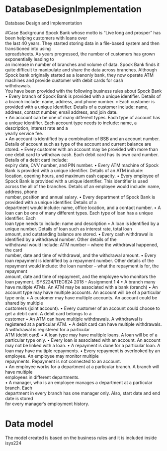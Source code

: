 # DatabaseDesignImplementation
Database Design and Implementation

#Case	Background
Spock	Bank	whose	motto	is	“Live	long	and	prosper” has	been	helping customers	with	loans over	
the	last	40	years.	They	started	storing	data	in	a	file-based	system	and	then transitioned	into	using	
spreadsheets.	As	years	progressed,	the	number	of	customers	has	grown	exponentially	leading to	
an	 increase	 in	 number	 of	 branches	 and volume	 of	 data. Spock	 Bank	 finds it	 quite	 difficult	 to	
manipulate	and	share	the data	across	branches.	Although	Spock	bank	originally	started	as	a	loanonly	 bank,	 they	 now	 operate	 ATM	 machines	 and	 provide	 customer	 with	 debit	 cards	 for	 cash	
withdrawals.	
You	have	been provided	with	the	following	business	rules about	Spock	Bank
• Every	 branch	 of	 Spock	 Bank is	 provided	 with	 a	 unique	 identifier.	 Details	 of	 a	 branch	
include:	name,	address,	and	phone	number.
• Each	customer is provided	with	a	unique	identifier.	Details	of	a	customer	include: name,
address, contact	number,	email	address,	and	join	date.	
• An	 account	 can	 be	 one	 of	 many	 different	 types.	 Each	 type	 of	 account	 has	 a	 unique	
identifier.	Each	account	 type	needs	 to	include:	name,	a	description,	interest	 rate	and	a	
yearly	service	fee.	
• An	 account	 is	 identified	 by	 a	 combination	 of	 BSB	 and	 an	 account	 number. Details	 of	
account	such	as	type	of	the	account	and current	balance	are	stored.
• Every	 customer	 with	 an	 account	 may	 be	 provided	 with	 more	 than	 one debit	 card	 to	
withdraw	cash.	Each	debit	card	has	its	own	card	number.	Details	of	a	debit	card include:	
expiry	date,	CVV	number,	and	PIN	number.	
• Every	ATM	machine	of	Spock	Bank	is	provided	with	a	unique	identifier.	Details	of	an	ATM	
include:	location,	opening	hours,	and	maximum	cash	capacity.
• Every	employee	of	Spock	Bank	is	provided	with	a	unique	identifier.	This identifier	is	used	
across	the	all	of	the	branches.	Details	of	an	employee	would	include:	name,	address,	phone	
number,	position	and	annual	salary.	
• Every	 department	 of	 Spock	 Bank	 is	 provided	 with	 a	 unique	 identifier.	 Details	 of	 a	
department	would	include:	name,	office	location, and	a	contact	number.
• A	loan	can	be	one	of	many	different	types.	Each	type	of	loan	has	a	unique	identifier.	Each	
loan	type	needs	to	include:	name	and	description
• A	loan is	identified	by	a	unique number.	Details	of	loan such	as	interest	rate,	total	loan	
amount, and	outstanding balance	are	stored.
• Every	 cash	 withdrawal	 is	 identified	 by	 a	 withdrawal	 number.	 Other	 details	 of	 the	
withdrawal	 would	 include:	 ATM	 number – where	 the	 withdrawal	 happened,	the	 card	
number, date	and	time	of	withdrawal, and	the	withdrawal	amount.	
• Every	 loan	 repayment	 is	 identified	 by	 a	 repayment	 number.	 Other	 details	 of	 the	
repayment	would	include:	the	loan	number – what	the	repayment	is	for,	the	repayment	
amount,	date	and	time	of	repayment,	and	the	employee	who	monitors	the	loan	payment.
ISYS224/ITEC624 2018 - Assignment	1
4
• A	branch	many	have	multiple	ATMs.	An	ATM	may	be	associated	with	a	bank (branch)
• An	account	type	may	have	multiple	accounts.	An	account	will	be	of	a	particular	type	only.
• A	 customer	 may	 have	 multiple	 accounts.	 An	 account	 could	 be	 shared	 by	 multiple	
customers	(joint	account).
• Every	customer	of	an	account	could	choose	to	get	a	debit	card.	A	debit	card	belongs	to	a	
customer
• An	ATM	can	have	multiple	withdrawals.	A	withdrawal	is	registered	at	a	particular	ATM.
• A	debit	card	can	have	multiple	withdrawals.	A	withdrawal	is	registered	for	a	particular	
ATM (debit	card)
• A	loan	type	may	have	multiple	loans.	A	loan	will	be	of	a	particular	type	only.
• Every loan	is	associated	with	an	account.	An account	may	not	be	linked	with	a	loan.
• A	repayment	is	done	for	a	particular	loan.	A	loan may	have	multiple	repayments.
• Every repayment	 is	 overlooked	 by	 an	 employee.	 An	 employee	 may	 monitor	 multiple	
repayments.	Repayment	is	not	connected	to	an	account.	
• An	employee	works for	a	department	at	a	particular	branch.	A	branch	will	have	multiple	
employees	in	different	departments.	
• A	 manager,	 who	 is	 an	 employee	 manages	 a	 department	 at	 a	 particular	 branch.	 Each	
department	in	every	branch	has	one	manager	only.	Also,	start	date	and	end	date	is	stored	
for	every	manager’s	employment	history.

# Data model
The model created is based on the business rules and it is included inside isys224
